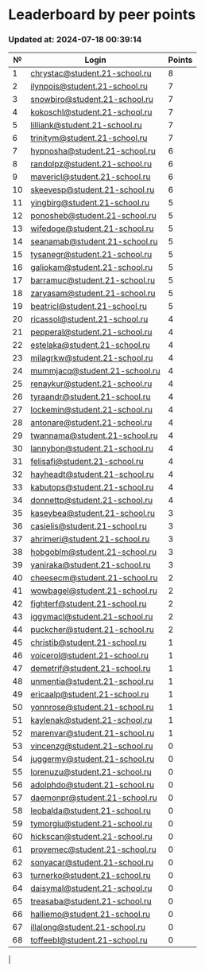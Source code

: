 # Leaderboard by peer points

### Updated at: 2024-07-18 00:39:14

| № | Login | Points |
|---|-------|--------|
|1|chrystac@student.21-school.ru|8|
|2|ilynpois@student.21-school.ru|7|
|3|snowbiro@student.21-school.ru|7|
|4|kokoschl@student.21-school.ru|7|
|5|lilliank@student.21-school.ru|7|
|6|trinitym@student.21-school.ru|7|
|7|hypnosha@student.21-school.ru|6|
|8|randolpz@student.21-school.ru|6|
|9|mavericl@student.21-school.ru|6|
|10|skeevesp@student.21-school.ru|6|
|11|yingbirg@student.21-school.ru|5|
|12|ponosheb@student.21-school.ru|5|
|13|wifedoge@student.21-school.ru|5|
|14|seanamab@student.21-school.ru|5|
|15|tysanegr@student.21-school.ru|5|
|16|galiokam@student.21-school.ru|5|
|17|barramuc@student.21-school.ru|5|
|18|zaryasam@student.21-school.ru|5|
|19|beatricl@student.21-school.ru|5|
|20|ricassol@student.21-school.ru|4|
|21|pepperal@student.21-school.ru|4|
|22|estelaka@student.21-school.ru|4|
|23|milagrkw@student.21-school.ru|4|
|24|mummjacq@student.21-school.ru|4|
|25|renaykur@student.21-school.ru|4|
|26|tyraandr@student.21-school.ru|4|
|27|lockemin@student.21-school.ru|4|
|28|antonare@student.21-school.ru|4|
|29|twannama@student.21-school.ru|4|
|30|lannybon@student.21-school.ru|4|
|31|felisafi@student.21-school.ru|4|
|32|hayheadt@student.21-school.ru|4|
|33|kabutops@student.21-school.ru|4|
|34|donnettp@student.21-school.ru|4|
|35|kaseybea@student.21-school.ru|3|
|36|casielis@student.21-school.ru|3|
|37|ahrimeri@student.21-school.ru|3|
|38|hobgoblm@student.21-school.ru|3|
|39|yaniraka@student.21-school.ru|3|
|40|cheesecm@student.21-school.ru|2|
|41|wowbagel@student.21-school.ru|2|
|42|fighterf@student.21-school.ru|2|
|43|iggymacl@student.21-school.ru|2|
|44|puckcher@student.21-school.ru|2|
|45|christib@student.21-school.ru|1|
|46|voicerol@student.21-school.ru|1|
|47|demetrif@student.21-school.ru|1|
|48|unmentia@student.21-school.ru|1|
|49|ericaalp@student.21-school.ru|1|
|50|yonnrose@student.21-school.ru|1|
|51|kaylenak@student.21-school.ru|1|
|52|marenvar@student.21-school.ru|1|
|53|vincenzg@student.21-school.ru|0|
|54|juggermy@student.21-school.ru|0|
|55|lorenuzu@student.21-school.ru|0|
|56|adolphdo@student.21-school.ru|0|
|57|daemonpr@student.21-school.ru|0|
|58|leobalda@student.21-school.ru|0|
|59|tymorgiu@student.21-school.ru|0|
|60|hickscan@student.21-school.ru|0|
|61|provemec@student.21-school.ru|0|
|62|sonyacar@student.21-school.ru|0|
|63|turnerko@student.21-school.ru|0|
|64|daisymal@student.21-school.ru|0|
|65|treasaba@student.21-school.ru|0|
|66|halliemo@student.21-school.ru|0|
|67|illalong@student.21-school.ru|0|
|68|toffeebl@student.21-school.ru|0|
|
